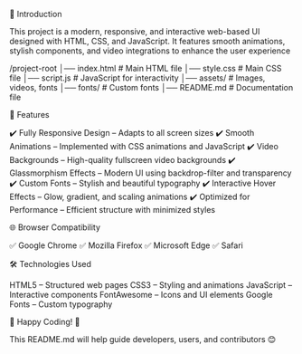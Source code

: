 🚀 Introduction

This project is a modern, responsive, and interactive web-based UI designed with HTML, CSS, and JavaScript. It features smooth animations, stylish components, and video integrations to enhance the user experience

/project-root
│── index.html             # Main HTML file
│── style.css              # Main CSS file
│── script.js              # JavaScript for interactivity
│── assets/                # Images, videos, fonts
│── fonts/                 # Custom fonts
│── README.md              # Documentation file

🎨 Features

✔️ Fully Responsive Design – Adapts to all screen sizes
✔️ Smooth Animations – Implemented with CSS animations and JavaScript
✔️ Video Backgrounds – High-quality fullscreen video backgrounds
✔️ Glassmorphism Effects – Modern UI using backdrop-filter and transparency
✔️ Custom Fonts – Stylish and beautiful typography
✔️ Interactive Hover Effects – Glow, gradient, and scaling animations
✔️ Optimized for Performance – Efficient structure with minimized styles

🌐 Browser Compatibility

✅ Google Chrome
✅ Mozilla Firefox
✅ Microsoft Edge
✅ Safari

🛠️ Technologies Used

HTML5 – Structured web pages
CSS3 – Styling and animations
JavaScript – Interactive components
FontAwesome – Icons and UI elements
Google Fonts – Custom typography

🎉 Happy Coding! 🚀

This README.md will help guide developers, users, and contributors 😊